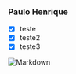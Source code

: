 ### Paulo Henrique
- [x] teste
- [x] teste2
- [x] teste3

![Markdown](https://i.kym-cdn.com/entries/icons/original/000/003/344/Edward_Elric_Exploitable.jpg)


